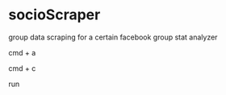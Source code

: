 # socioScraper
group data scraping for a certain facebook group stat analyzer

cmd + a

cmd + c

run